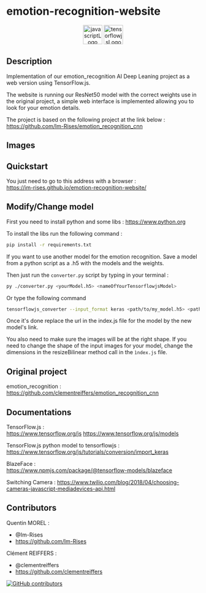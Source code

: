 # emotion-recognition-website

<p align="center">
    <img src="https://img.shields.io/badge/JavaScript-323330?style=for-the-badge&logo=javascript&logoColor=F7DF1E" alt="javascriptLogo" style="height:50px">
    <img src="https://user-images.githubusercontent.com/59691442/169644815-7c59a948-09a4-4cd5-9a7d-d06d5dcd3ce1.svg" alt="tensorflowjsLogo" style="height:50px;">
</p>

## Description

Implementation of our emotion_recognition AI Deep Leaning project as a web version using TensorFlow.js.

The website is running our ResNet50 model with the correct weights use in the original project, a simple web interface
is implemented allowing you to look for your emotion details.

The project is based on the following project at the link below :  
<https://github.com/Im-Rises/emotion_recognition_cnn>

## Images



## Quickstart

You just need to go to this address with a browser :  
<https://im-rises.github.io/emotion-recognition-website/>

## Modify/Change model

First you need to install python and some libs :
<https://www.python.org>

To install the libs run the following command :

```bash
pip install -r requirements.txt
```

If you want to use another model for the emotion recognition. Save a model from a python script as a .h5 with the models
and the weights.

Then just run the `converter.py` script by typing in your terminal :

```bash
py ./converter.py <yourModel.h5> <nameOfYourTensorflowjsModel> 
```

Or type the following command

```bash 
tensorflowjs_converter --input_format keras <path/to/my_model.h5> <path/to/tfjs_target_dir>
```

Once it's done replace the url in the index.js file for the model by the new model's link.

You also need to make sure the images will be at the right shape. If you need to change the shape of the input images
for your model, change the dimensions in the resizeBilinear method call in the `ìndex.js` file.

## Original project

emotion_recognition :  
<https://github.com/clementreiffers/emotion_recognition_cnn>

## Documentations

TensorFlow.js :  
<https://www.tensorflow.org/js>
<https://www.tensorflow.org/js/models>

TensorFlow.js python model to tensorflowjs :  
<https://www.tensorflow.org/js/tutorials/conversion/import_keras>

BlazeFace :  
<https://www.npmjs.com/package/@tensorflow-models/blazeface>

Switching Camera :
<https://www.twilio.com/blog/2018/04/choosing-cameras-javascript-mediadevices-api.html>
## Contributors

Quentin MOREL :

- @Im-Rises
- <https://github.com/Im-Rises>

Clément REIFFERS :

- @clementreiffers
- <https://github.com/clementreiffers>

[![GitHub contributors](https://contrib.rocks/image?repo=im-rises/emotion-recognition-website)](https://github.com/im-rises/emotion-recognition-website/graphs/contributors)
